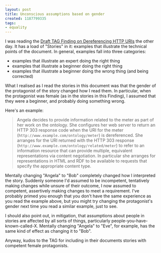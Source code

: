 ```yaml
---
layout: post
title: Unconscious assumptions based on gender
created: 1187799335
tags:
- equality
---
```

I was reading the [Draft TAG Finding on Dereferencing HTTP URIs][1] the other day. It has a load of "Stories" in it: examples that illustrate the technical points of the document. In general, examples fall into three categories:

  * examples that illustrate an expert doing the right thing
  * examples that illustrate a beginner doing the right thing
  * examples that illustrate a beginner doing the wrong thing (and being corrected)

What I realised as I read the stories in this document was that the gender of the protagonist of the story changed how I read them. In particular, when the protagonist was female (as in the stories in this Finding), I assumed that they were a beginner, and probably doing something wrong.

[1]: http://www.w3.org/2001/tag/doc/httpRange-14/2007-05-31/HttpRange-14 "W3C: Dereferencing HTTP URIs"

<!--break-->

Here's an example:

> Angela decides to provide information related to the meter as part of her work on the ontology. She configures her web server to return an HTTP 303 response code when the URI for the meter (`http://www.example.com/ontology/meter`) is dereferenced. She arranges for the URI returned with the HTTP 303 response (`http://www.example.com/ontology/related/meter`) to refer to an information resource that can provide multiple, equivalent representations via content negotiation. In particular she arranges for representations in HTML and RDF to be available to requests that specify the appropriate content type.

Mentally changing "Angela" to "Bob" completely changed how I interpreted the story. Suddenly someone I'd assumed to be incompetent, tentatively making changes while unsure of their outcome, I now assumed to competent, assertively making changes to meet a requirement. I've probably primed you enough that you don't have the same experience as you read the example above, but you might try changing the protagonist's gender next time you read a similar example, just to see.

I should also point out, in mitigation, that assumptions about people in stories are affected by all sorts of things, particularly people-you-have-known-called-X. Mentally changing "Angela" to "Eve", for example, has the same kind of effect as changing it to "Bob".

Anyway, kudos to the TAG for including in their documents stories with competent female protagonists.
